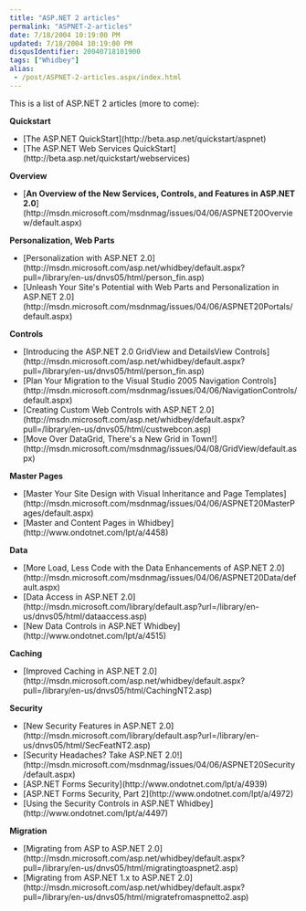 ```yaml
---
title: "ASP.NET 2 articles"
permalink: "ASPNET-2-articles"
date: 7/18/2004 10:19:00 PM
updated: 7/18/2004 10:19:00 PM
disqusIdentifier: 20040718101900
tags: ["Whidbey"]
alias:
 - /post/ASPNET-2-articles.aspx/index.html
---
```

This is a list of ASP.NET 2 articles (more to come):

<strong>Quickstart</strong>
<!-- more -->


<ul>
<li>[The ASP.NET QuickStart](http://beta.asp.net/quickstart/aspnet)</li>
<li>[The ASP.NET Web Services QuickStart](http://beta.asp.net/quickstart/webservices)</li></ul>


<strong>Overview</strong>

<ul>
<li>[<strong>An Overview of the New Services, Controls, and Features in ASP.NET 2.0</strong>](http://msdn.microsoft.com/msdnmag/issues/04/06/ASPNET20Overview/default.aspx)</li></ul>


<strong>Personalization, Web Parts</strong>

<ul>
<li>[Personalization with ASP.NET 2.0](http://msdn.microsoft.com/asp.net/whidbey/default.aspx?pull=/library/en-us/dnvs05/html/person_fin.asp)</li>
<li>[Unleash Your Site's Potential with Web Parts and Personalization in ASP.NET 2.0](http://msdn.microsoft.com/msdnmag/issues/04/06/ASPNET20Portals/default.aspx)</li></ul>


<strong>Controls</strong>

<ul>
<li>[Introducing the ASP.NET 2.0 GridView and DetailsView Controls](http://msdn.microsoft.com/asp.net/whidbey/default.aspx?pull=/library/en-us/dnvs05/html/person_fin.asp)</li>
<li>[Plan Your Migration to the Visual Studio 2005 Navigation Controls](http://msdn.microsoft.com/msdnmag/issues/04/06/NavigationControls/default.aspx)</li>
<li>[Creating Custom Web Controls with ASP.NET 2.0](http://msdn.microsoft.com/asp.net/whidbey/default.aspx?pull=/library/en-us/dnvs05/html/custwebcon.asp)</li>
<li>[Move Over DataGrid, There's a New Grid in Town!](http://msdn.microsoft.com/msdnmag/issues/04/08/GridView/default.aspx)</li></ul>


<strong>Master Pages</strong>

<ul>
<li>[Master Your Site Design with Visual Inheritance and Page Templates](http://msdn.microsoft.com/msdnmag/issues/04/06/ASPNET20MasterPages/default.aspx)</li>
<li>[Master and Content Pages in Whidbey](http://www.ondotnet.com/lpt/a/4458)</li></ul>


<strong>Data</strong>

<ul>
<li>[More Load, Less Code with the Data Enhancements of ASP.NET 2.0](http://msdn.microsoft.com/msdnmag/issues/04/06/ASPNET20Data/default.aspx)</li>
<li>[Data Access in ASP.NET 2.0](http://msdn.microsoft.com/library/default.asp?url=/library/en-us/dnvs05/html/dataaccess.asp)</li>
<li>[New Data Controls in ASP.NET Whidbey](http://www.ondotnet.com/lpt/a/4515)</li></ul>


<strong>Caching</strong>

<ul>
<li>[Improved Caching in ASP.NET 2.0](http://msdn.microsoft.com/asp.net/whidbey/default.aspx?pull=/library/en-us/dnvs05/html/CachingNT2.asp)</li></ul>


<strong>Security</strong>

<ul>
<li>[New Security Features in ASP.NET 2.0](http://msdn.microsoft.com/library/default.asp?url=/library/en-us/dnvs05/html/SecFeatNT2.asp)</li>
<li>[Security Headaches? Take ASP.NET 2.0!](http://msdn.microsoft.com/msdnmag/issues/04/06/ASPNET20Security/default.aspx)</li>
<li>[ASP.NET Forms Security](http://www.ondotnet.com/lpt/a/4939)</li>
<li>[ASP.NET Forms Security, Part 2](http://www.ondotnet.com/lpt/a/4972)</li>
<li>[Using the Security Controls in ASP.NET Whidbey](http://www.ondotnet.com/lpt/a/4497)</li></ul>


<strong>Migration</strong>

<ul>
<li>[Migrating from ASP to ASP.NET 2.0](http://msdn.microsoft.com/asp.net/whidbey/default.aspx?pull=/library/en-us/dnvs05/html/migratingtoaspnet2.asp)</li>
<li>[Migrating from ASP.NET 1.x to ASP.NET 2.0](http://msdn.microsoft.com/asp.net/whidbey/default.aspx?pull=/library/en-us/dnvs05/html/migratefromaspnetto2.asp)</li></ul>
